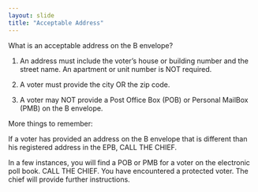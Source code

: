 ```yaml
---
layout: slide
title: "Acceptable Address"
---
```


What is an acceptable address on the B envelope? 

 1.  An address must include the voter’s house or building number and the street name.  An apartment or unit number is NOT required.

 2.  A voter must provide the city OR the zip code.

 3.  A voter may NOT provide a Post Office Box (POB) or Personal MailBox (PMB) on the B envelope.

More things to remember:

If a voter has provided an address on the B envelope that is different than his registered address in the EPB, CALL THE CHIEF.  

In a few instances, you will find a POB or PMB for a voter on the electronic poll book.  CALL THE CHIEF.  You have encountered a protected voter.  The chief will provide further instructions.
